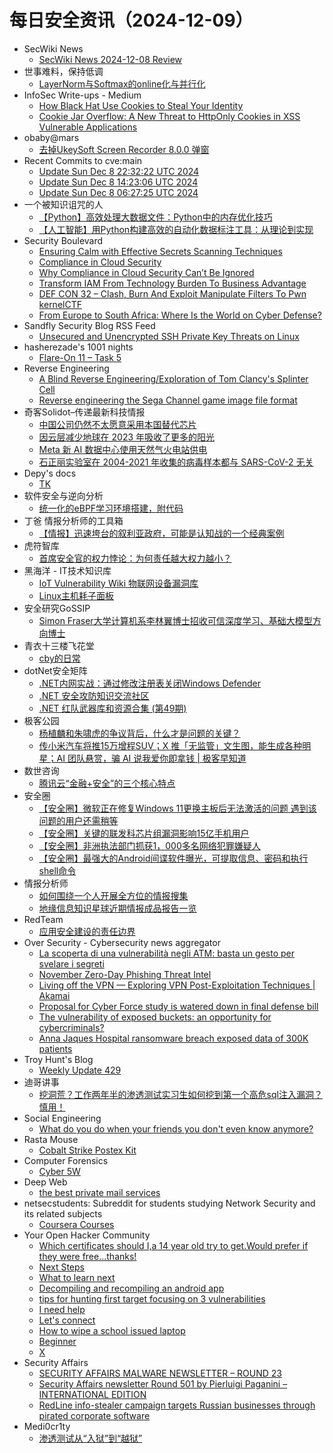 # 每日安全资讯（2024-12-09）

- SecWiki News
  - [SecWiki News 2024-12-08 Review](http://www.sec-wiki.com/?2024-12-08)
- 世事难料，保持低调
  - [LayerNorm与Softmax的online化与并行化](https://blog.csdn.net/ariesjzj/article/details/144321133)
- InfoSec Write-ups - Medium
  - [How Black Hat Use Cookies to Steal Your Identity](https://infosecwriteups.com/how-black-hat-use-cookies-to-steal-your-identity-fe7b679dbe15?source=rss----7b722bfd1b8d---4)
  - [Cookie Jar Overflow: A New Threat to HttpOnly Cookies in XSS Vulnerable Applications](https://infosecwriteups.com/cookie-jar-overflow-a-new-threat-to-httponly-cookies-in-xss-vulnerable-applications-9ceac4041082?source=rss----7b722bfd1b8d---4)
- obaby@mars
  - [去掉UkeySoft Screen Recorder 8.0.0 弹窗](https://h4ck.org.cn/2024/12/18738)
- Recent Commits to cve:main
  - [Update Sun Dec  8 22:32:22 UTC 2024](https://github.com/trickest/cve/commit/ef0d70e09affd0ba344286cb3be924f9b6ee2e18)
  - [Update Sun Dec  8 14:23:06 UTC 2024](https://github.com/trickest/cve/commit/534b5252f8891dd4943855bc564b66d092436e38)
  - [Update Sun Dec  8 06:27:25 UTC 2024](https://github.com/trickest/cve/commit/eaaad24d2c49e75ca867c56007dc45ce977b8f11)
- 一个被知识诅咒的人
  - [【Python】高效处理大数据文件：Python中的内存优化技巧](https://blog.csdn.net/nokiaguy/article/details/144322352)
  - [【人工智能】用Python构建高效的自动化数据标注工具：从理论到实现](https://blog.csdn.net/nokiaguy/article/details/144322288)
- Security Boulevard
  - [Ensuring Calm with Effective Secrets Scanning Techniques](https://securityboulevard.com/2024/12/ensuring-calm-with-effective-secrets-scanning-techniques/)
  - [Compliance in Cloud Security](https://securityboulevard.com/2024/12/compliance-in-cloud-security/)
  - [Why Compliance in Cloud Security Can’t Be Ignored](https://securityboulevard.com/2024/12/why-compliance-in-cloud-security-cant-be-ignored/)
  - [Transform IAM From Technology Burden To Business Advantage](https://securityboulevard.com/2024/12/transform-iam-from-technology-burden-to-business-advantage/)
  - [DEF CON 32 –  Clash, Burn And Exploit Manipulate Filters To Pwn kernelCTF](https://securityboulevard.com/2024/12/def-con-32-clash-burn-and-exploit-manipulate-filters-to-pwn-kernelctf/)
  - [From Europe to South Africa: Where Is the World on Cyber Defense?](https://securityboulevard.com/2024/12/from-europe-to-south-africa-where-is-the-world-on-cyber-defense/)
- Sandfly Security Blog RSS Feed
  - [Unsecured and Unencrypted SSH Private Key Threats on Linux](https://sandflysecurity.com/blog/unsecured-and-unencrypted-ssh-private-key-threats-on-linux/)
- hasherezade's 1001 nights
  - [Flare-On 11 – Task 5](https://hshrzd.wordpress.com/2024/12/08/flare-on-11-task-5/)
- Reverse Engineering
  - [A Blind Reverse Engineering/Exploration of Tom Clancy's Splinter Cell](https://www.reddit.com/r/ReverseEngineering/comments/1h9i4fz/a_blind_reverse_engineeringexploration_of_tom/)
  - [Reverse engineering the Sega Channel game image file format](https://www.reddit.com/r/ReverseEngineering/comments/1h9al0d/reverse_engineering_the_sega_channel_game_image/)
- 奇客Solidot–传递最新科技情报
  - [中国公司仍然不太愿意采用本国替代芯片](https://www.solidot.org/story?sid=79989)
  - [因云层减少地球在 2023 年吸收了更多的阳光](https://www.solidot.org/story?sid=79988)
  - [Meta 新 AI 数据中心使用天然气火电站供电](https://www.solidot.org/story?sid=79987)
  - [石正丽实验室在 2004-2021 年收集的病毒样本都与 SARS-CoV-2 无关](https://www.solidot.org/story?sid=79986)
- Depy's docs
  - [TK](https://wiki.rce.ink/view/?view_id=e52af0e21096fcfcf515acfdcb7dc1f6)
- 软件安全与逆向分析
  - [统一化的eBPF学习环境搭建，附代码](https://mp.weixin.qq.com/s?__biz=MzU3MTY5MzQxMA==&mid=2247484729&idx=1&sn=14e89ae1609c6c8b170bd741006da014&chksm=fcdd0534cbaa8c22b69653ea53ad9e1cd1b3acad5776c095c2de4418b658c1addfdb66dd8cfe&scene=58&subscene=0#rd)
- 丁爸 情报分析师的工具箱
  - [【情报】迅速垮台的叙利亚政府，可能是认知战的一个经典案例](https://mp.weixin.qq.com/s?__biz=MzI2MTE0NTE3Mw==&mid=2651148125&idx=1&sn=d6c903e40f349725ba5d3724c11ec96d&chksm=f1af3867c6d8b1711fc9e9ac6ba6022aa5434e2af3b09b473e8fb447f49121844d100d9008da&scene=58&subscene=0#rd)
- 虎符智库
  - [首席安全官的权力悖论：为何责任越大权力越小？](https://mp.weixin.qq.com/s?__biz=MzIwNjYwMTMyNQ==&mid=2247492844&idx=1&sn=4a03e4cb53bf2921c6bd7c243e6347b1&chksm=971d89eea06a00f85b2c202e0ec3b9217a001ac04dc82417f121cffb4bf66a76253eba584e9d&scene=58&subscene=0#rd)
- 黑海洋 - IT技术知识库
  - [IoT Vulnerability Wiki 物联网设备漏洞库](https://www.upx8.com/2331)
  - [Linux主机耗子面板](https://www.upx8.com/4546)
- 安全研究GoSSIP
  - [Simon Fraser大学计算机系李林翼博士招收可信深度学习、基础大模型方向博士](https://mp.weixin.qq.com/s?__biz=Mzg5ODUxMzg0Ng==&mid=2247499325&idx=1&sn=4022037f2e175b8211f9d9b2b53618a6&chksm=c063d0e4f71459f2a1aaa4b06658f4d07edf5be43eaf83d7755184016bca7149ef779ca89141&scene=58&subscene=0#rd)
- 青衣十三楼飞花堂
  - [cby的日常](https://mp.weixin.qq.com/s?__biz=MzUzMjQyMDE3Ng==&mid=2247487791&idx=1&sn=e9c9531c726348d3566fc32b3a8a7197&chksm=fab2d210cdc55b06be08f7aa4f3abff0cfe5a9d15cd49bee615377a430ec0378f7b4e66b1a4c&scene=58&subscene=0#rd)
- dotNet安全矩阵
  - [.NET内网实战：通过修改注册表关闭Windows Defender](https://mp.weixin.qq.com/s?__biz=MzUyOTc3NTQ5MA==&mid=2247497337&idx=1&sn=e402540104e8389135f5dfb9ba850bcd&chksm=fa595894cd2ed1828c6e1896847e5d89a7981cf787d52e0b515cf88a8742e9721514eed988bb&scene=58&subscene=0#rd)
  - [.NET 安全攻防知识交流社区](https://mp.weixin.qq.com/s?__biz=MzUyOTc3NTQ5MA==&mid=2247497337&idx=2&sn=2aa09d20aedd4183ce392e2b77443fb5&chksm=fa595894cd2ed1825476866097152f128d929c21abb186e3929440e08b13a1b40d74cb4d0606&scene=58&subscene=0#rd)
  - [.NET 红队武器库和资源合集 (第49期)](https://mp.weixin.qq.com/s?__biz=MzUyOTc3NTQ5MA==&mid=2247497337&idx=3&sn=39511454ba630d4fce0844f56d62b4df&chksm=fa595894cd2ed182632413ad73ca9a28c8118500188d17fbb4064039bb3c2d914e4c762daef6&scene=58&subscene=0#rd)
- 极客公园
  - [杨植麟和朱啸虎的争议背后，什么才是问题的关键？](https://mp.weixin.qq.com/s?__biz=MTMwNDMwODQ0MQ==&mid=2653068227&idx=1&sn=8c04896e022b50192b1cc712847826ac&chksm=7e57e67549206f63a81b659f681e4d870b94a11ae50138ffeb72c9117f7098a3c51bc40961c7&scene=58&subscene=0#rd)
  - [传小米汽车将推15万增程SUV；X 推「无监管」文生图，能生成各种明星；AI 团队悬赏，骗 AI 说我爱你即拿钱 | 极客早知道](https://mp.weixin.qq.com/s?__biz=MTMwNDMwODQ0MQ==&mid=2653068202&idx=1&sn=a69e5e5d73d7be7e056cd411d844fc96&chksm=7e57e61c49206f0ab3298be84880d87c95bec3995af090a6964935186fc7a920041f2d057082&scene=58&subscene=0#rd)
- 数世咨询
  - [腾讯云“金融+安全”的三个核心特点](https://mp.weixin.qq.com/s?__biz=MzkxNzA3MTgyNg==&mid=2247530684&idx=1&sn=7c013db5ca2a32e85d1051c653936b7e&chksm=c1440a01f6338317dc3b1b702e82a55e5189d8efb215d975d3c3dcc87c677d6793846f3f3a3f&scene=58&subscene=0#rd)
- 安全圈
  - [【安全圈】微软正在修复Windows 11更换主板后无法激活的问题 遇到该问题的用户还需稍等](https://mp.weixin.qq.com/s?__biz=MzIzMzE4NDU1OQ==&mid=2652066522&idx=1&sn=5fe191c712fa1ff6d19b3a8265275399&chksm=f36e7e9ac419f78cb6328721b3a9c49d80fab0dfc8ea390a70ba981eab56e0195cf79bb003eb&scene=58&subscene=0#rd)
  - [【安全圈】关键的联发科芯片组漏洞影响15亿手机用户](https://mp.weixin.qq.com/s?__biz=MzIzMzE4NDU1OQ==&mid=2652066522&idx=2&sn=e68dc56710af72cb8e044123396dd41a&chksm=f36e7e9ac419f78c42203655a869ed106f01a948d8e7de64cf75fca1cf5bee3eed25ec14b8af&scene=58&subscene=0#rd)
  - [【安全圈】非洲执法部门抓获1，000多名网络犯罪嫌疑人](https://mp.weixin.qq.com/s?__biz=MzIzMzE4NDU1OQ==&mid=2652066522&idx=3&sn=f789eb868cc22c85f8654971a6850e67&chksm=f36e7e9ac419f78c8ddbe916d4deb5a6632a6d45deba3586bf2f24173113bbbca36fb1fded9d&scene=58&subscene=0#rd)
  - [【安全圈】最强大的Android间谍软件曝光，可提取信息、密码和执行shell命令](https://mp.weixin.qq.com/s?__biz=MzIzMzE4NDU1OQ==&mid=2652066522&idx=4&sn=ae11fb62c2a8d008be5f5b29b0d3eb8d&chksm=f36e7e9ac419f78cad96fb4c4b8d56acc45a2ca3dc544f0c35771e88ae405229720463cbd1ab&scene=58&subscene=0#rd)
- 情报分析师
  - [如何围绕一个人开展全方位的情报搜集](https://mp.weixin.qq.com/s?__biz=MzA3Mjc1MTkwOA==&mid=2650558061&idx=1&sn=9b3b2c31de5cdb1206de4719aae152a0&chksm=87116026b066e9305b19253be6bf6871bce09b31e61789cbfb7e0fe3e78a563ee866b859d018&scene=58&subscene=0#rd)
  - [地缘信息知识星球近期情报成品报告一览](https://mp.weixin.qq.com/s?__biz=MzA3Mjc1MTkwOA==&mid=2650558061&idx=2&sn=b6a06569dbec488f8d91ef8c08c02546&chksm=87116026b066e93011342675d6f26d00a8bec0611a832db3652438d67b44d6b65fae2536529e&scene=58&subscene=0#rd)
- RedTeam
  - [应用安全建设的责任边界](https://mp.weixin.qq.com/s?__biz=Mzg5NjAxNjc5OQ==&mid=2247484017&idx=1&sn=36d0297494dc8a89ef635f6afad53160&chksm=c006ca81f77143970603b3e8f1d5d4a00961d9cb655d514f29f5c504fd9731a579cbc432060e&scene=58&subscene=0#rd)
- Over Security - Cybersecurity news aggregator
  - [La scoperta di una vulnerabilità negli ATM: basta un gesto per svelare i segreti](https://www.insicurezzadigitale.com/la-scoperta-di-una-vulnerabilita-negli-atm-basta-un-gesto-per-svelare-i-segreti/)
  - [November Zero-Day Phishing Threat Intel](https://pixmsecurity.com/blog/blog/november-zero-day-phishing-threat-intel/)
  - [Living off the VPN — Exploring VPN Post-Exploitation Techniques | Akamai](https://www.akamai.com/blog/security-research/2024-august-vpn-post-exploitation-techniques-black-hat)
  - [Proposal for Cyber Force study is watered down in final defense bill](https://therecord.media/cyber-force-study-proposal-watered-down-defense-bill)
  - [The vulnerability of exposed buckets: an opportunity for cybercriminals?](https://www.suspectfile.com/the-vulnerability-of-exposed-buckets-an-opportunity-for-cybercriminals/)
  - [Anna Jaques Hospital ransomware breach exposed data of 300K patients](https://www.bleepingcomputer.com/news/security/anna-jaques-hospital-ransomware-breach-exposed-data-of-300k-patients/)
- Troy Hunt's Blog
  - [Weekly Update 429](https://www.troyhunt.com/weekly-update-429/)
- 迪哥讲事
  - [挖洞荒？工作两年半的渗透测试实习生如何挖到第一个高危sql注入漏洞？慎用！](https://mp.weixin.qq.com/s?__biz=MzIzMTIzNTM0MA==&mid=2247496542&idx=1&sn=786c2ef243463b972253ad6ccf7dc2eb&chksm=e8a5f93ddfd2702ba5c86f55216742d9780d1504c5cf7b55d57e37f741241abc0f83e72d204d&scene=58&subscene=0#rd)
- Social Engineering
  - [What do you do when your friends you don't even know anymore?](https://www.reddit.com/r/SocialEngineering/comments/1h9f9jy/what_do_you_do_when_your_friends_you_dont_even/)
- Rasta Mouse
  - [Cobalt Strike Postex Kit](https://rastamouse.me/cobalt-strike-postex-kit/)
- Computer Forensics
  - [Cyber 5W](https://www.reddit.com/r/computerforensics/comments/1h97bp7/cyber_5w/)
- Deep Web
  - [the best private mail services](https://www.reddit.com/r/deepweb/comments/1h9r4pr/the_best_private_mail_services/)
- netsecstudents: Subreddit for students studying Network Security and its related subjects
  - [Coursera Courses](https://www.reddit.com/r/netsecstudents/comments/1h9e7gu/coursera_courses/)
- Your Open Hacker Community
  - [Which certificates should I,a 14 year old try to get.Would prefer if they were free...thanks!](https://www.reddit.com/r/HowToHack/comments/1h9qc1v/which_certificates_should_ia_14_year_old_try_to/)
  - [Next Steps](https://www.reddit.com/r/HowToHack/comments/1h9uhv0/next_steps/)
  - [What to learn next](https://www.reddit.com/r/HowToHack/comments/1h9qo2r/what_to_learn_next/)
  - [Decompiling and recompiling an android app](https://www.reddit.com/r/HowToHack/comments/1h9kco5/decompiling_and_recompiling_an_android_app/)
  - [tips for hunting first target focusing on 3 vulnerabilities](https://www.reddit.com/r/HowToHack/comments/1h9emon/tips_for_hunting_first_target_focusing_on_3/)
  - [I need help](https://www.reddit.com/r/HowToHack/comments/1h9t7yq/i_need_help/)
  - [Let's connect](https://www.reddit.com/r/HowToHack/comments/1h9h750/lets_connect/)
  - [How to wipe a school issued laptop](https://www.reddit.com/r/HowToHack/comments/1h9m66k/how_to_wipe_a_school_issued_laptop/)
  - [Beginner](https://www.reddit.com/r/HowToHack/comments/1h97q20/beginner/)
  - [X](https://www.reddit.com/r/HowToHack/comments/1h96x04/x/)
- Security Affairs
  - [SECURITY AFFAIRS MALWARE NEWSLETTER – ROUND 23](https://securityaffairs.com/171794/malware/security-affairs-malware-newsletter-round-23.html)
  - [Security Affairs newsletter Round 501 by Pierluigi Paganini – INTERNATIONAL EDITION](https://securityaffairs.com/171789/breaking-news/security-affairs-newsletter-round-501-by-pierluigi-paganini-international-edition.html)
  - [RedLine info-stealer campaign targets Russian businesses through pirated corporate software](https://securityaffairs.com/171771/cyber-crime/redline-info-stealer-campaign-targets-russian-businesses.html)
- Medi0cr1ty
  - [渗透测试从“入狱”到“越狱”](https://mp.weixin.qq.com/s?__biz=Mzg5ODE3NTU1OQ==&mid=2247484452&idx=1&sn=16d3185d5a662c0695f5ebc2ec75081b&chksm=c067c30cf7104a1aa6aff2eba21164bde58f42974be41dc1ffb76b2fd8b8111c2028d04e085d&scene=58&subscene=0#rd)

